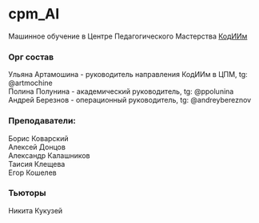 # cpm_AI
Машинное обучение в Центре Педагогического Мастерства [КодИИм](https://xn--d1aiafni.xn--l1afu.xn--p1ai/)


### Орг состав
Ульяна Артамошина - руководитель направления КодИИм в ЦПМ, tg: @artmochine \
Полина Полунина - академический руководитель, tg: @ppolunina \
Андрей Березнов - операционный руководитель, tg: @andreybereznov 


### Преподаватели:
Борис Коварский \
Алексей Донцов \
Александр Калашников \
Таисия Клещева \
Егор Кошелев 


### Тьюторы
Никита Кукузей


